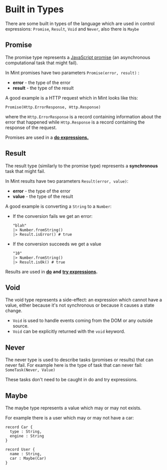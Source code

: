 # Built in Types

There are some built in types of the language which are used in control expressions: `Promise`, `Result`, `Void` and `Never`, also there is `Maybe`

## Promise

The promise type represents a [JavaScript promise](https://developer.mozilla.org/en-US/docs/Web/JavaScript/Reference/Global_Objects/Promise) \(an asynchronous computational task that might fail\).

In Mint promises have two parameters `Promise(error, result)` :

* **error** - the type of the error
* **result** - the type of the result

A good example is a HTTP request which in Mint looks like this:

`Promise(Http.ErrorResponse, Http.Response)`

where the `Http.ErrorResponse` is a record containing information about the error that happened while `Http.Response` is a record containing the response of the request.

Promises are used in a [**do expressions.**](control-expressions/do.md)

## Result

The result type \(similarly to the promise type\) represents a **synchronous** task that might fail.

In Mint results have two parameters `Result(error, value)`:

* **error** - the type of the error
* **value** - the type of the result

A good example is converting a `String` to a `Number`:

* If the conversion fails we get an error:

  ```text
  "blah"
  |> Number.fromString() 
  |> Result.isError() # true
  ```

* If the conversion succeeds we get a value

  ```text
  "10"
  |> Number.fromString()
  |> Result.isOk() # true
  ```

Results are used in [**do**](control-expressions/do.md) **and** [**try expressions**](control-expressions/try.md)**.**

## Void

The void type represents a side-effect: an expression which cannot have a value, either because it's not synchronous or because it causes a state change.

* `Void` is used to handle events coming from the DOM or any outside source.
* `Void` can be explicitly returned with the `void` keyword.

## Never

The never type is used to describe tasks \(promises or results\) that can never fail. For example here is the type of task that can never fail: `SomeTask(Never, Value)`

These tasks don't need to be caught in do and try expressions.

## Maybe

The maybe type represents a value which may or may not exists. 

For example there is a user which may or may not have a car:

```text
record Car {
  type : String,
  engine : String
}

record User {
  name : String,
  car : Maybe(Car)
}
```

